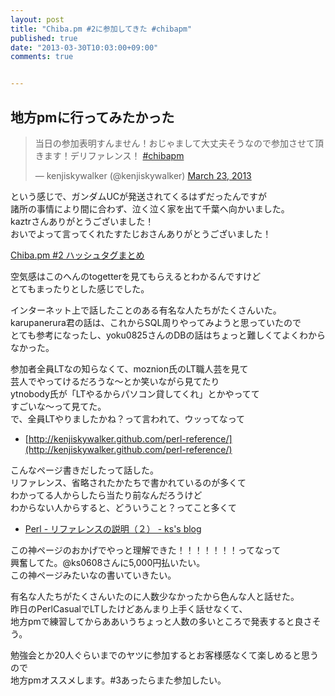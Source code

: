 ```yaml
---
layout: post
title: "Chiba.pm #2に参加してきた #chibapm"
published: true
date: "2013-03-30T10:03:00+09:00"
comments: true


---
```


## 地方pmに行ってみたかった  

<blockquote class="twitter-tweet"><p>当日の参加表明すんません！おじゃまして大丈夫そうなので参加させて頂きます！デリファレンス！ <a href="https://twitter.com/search/%23chibapm">#chibapm</a></p>&mdash; kenjiskywalker (@kenjiskywalker) <a href="https://twitter.com/kenjiskywalker/status/315347329702035456">March 23, 2013</a></blockquote>
<script async src="//platform.twitter.com/widgets.js" charset="utf-8"></script>  
  
という感じで、ガンダムUCが発送されてくるはずだったんですが  
諸所の事情により間に合わず、泣く泣く家を出て千葉へ向かいました。  
kaztrさんありがとうございました！  
おいでよって言ってくれたすたじおさんありがとうございました！  
  
[Chiba.pm #2 ハッシュタグまとめ](http://togetter.com/li/477119)  
  
空気感はこのへんのtogetterを見てもらえるとわかるんですけど  
とてもまったりとした感じでした。  
  
インターネット上で話したことのある有名な人たちがたくさんいた。  
karupanerura君の話は、これからSQL周りやってみようと思っていたので  
とても参考になったし、yoku0825さんのDBの話はちょっと難しくてよくわからなかった。
  
参加者全員LTなの知らなくて、moznion氏のLT職人芸を見て  
芸人でやってけるだろうな〜とか笑いながら見てたり  
ytnobody氏が「LTやるからパソコン貸してくれ」とかやってて  
すごいな〜って見てた。  
で、全員LTやりましたかね？って言われて、ウッってなって  

- [http://kenjiskywalker.github.com/perl-reference/](http://kenjiskywalker.github.com/perl-reference/)

こんなページ書きだしたって話した。  
リファレンス、省略されたかたちで書かれているのが多くて  
わかってる人からしたら当たり前なんだろうけど  
わからない人からすると、どういうこと？ってこと多くて  

- [Perl - リファレンスの説明（２） - ks's blog](http://ks0608.hatenablog.com/entry/2012/03/09/210000)

この神ページのおかげでやっと理解できた！！！！！！！ってなって  
興奮してた。@ks0608さんに5,000円払いたい。  
この神ページみたいなの書いていきたい。  
  
有名な人たちがたくさんいたのに人数少なかったから色んな人と話せた。  
昨日のPerlCasualでLTしたけどあんまり上手く話せなくて、  
地方pmで練習してからああいうちょっと人数の多いところで発表すると良さそう。  
  
勉強会とか20人ぐらいまでのヤツに参加するとお客様感なくて楽しめると思うので  
地方pmオススメします。#3あったらまた参加したい。

